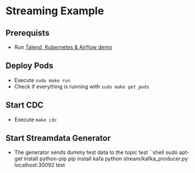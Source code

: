# Streaming Example

## Prerequists
* Run [Talend, Kubernetes & Airflow demo](https://github.com/marodeur100/talend_kub_airflow)

## Deploy Pods
* Execute ```sudo make run```
* Check if everything is running with ```sudo make get_pods```

## Start CDC
* Execute ```make cdc```

## Start Streamdata Generator
* The generator sends dummy test data to the topic test
``shell
sudo apt-get install python-pip
pip install kafa
python stream/kafka_producer.py localhost:30092 test
```
